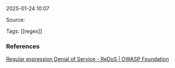 
2025-01-24 10:07

Source: 

Tags: [[regex]]




### References
[Regular expression Denial of Service - ReDoS | OWASP Foundation](https://owasp.org/www-community/attacks/Regular_expression_Denial_of_Service_-_ReDoS)